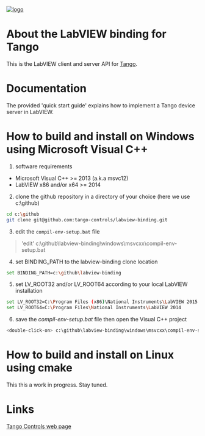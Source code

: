 [![logo](http://www.tango-controls.org/static/tango/img/logo_tangocontrols.png)](http://www.tango-controls.org)

# About the LabVIEW binding for Tango

This is the LabVIEW client and server API for [Tango](http://tango-controls.org). 

# Documentation

The provided 'quick start guide' explains how to implement a Tango device server in LabVIEW. 

# How to build and install on Windows using Microsoft Visual C++ 
1. software requirements 
  * Microsoft Visual C++ >= 2013 (a.k.a msvc12) 
  * LabVIEW x86 and/or x64 >= 2014 
2. clone the github repository in a directory of your choice (here we use c:\github)
```bash
cd c:\github 
git clone git@github.com:tango-controls/labview-binding.git
```
3. edit the `compil-env-setup.bat` file 
> 'edit' c:\github\labview-binding\windows\msvcxx\compil-env-setup.bat
4. set BINDING_PATH to the labview-binding clone location  
```bash
set BINDING_PATH=c:\github\labview-binding 
```
5. set LV_ROOT32 and/or LV_ROOT64 according to your local LabVIEW installation
```bash
set LV_ROOT32=C:\Program Files (x86)\National Instruments\LabVIEW 2015
set LV_ROOT64=C:\Program Files\National Instruments\LabVIEW 2014
```
6. save the _compil-env-setup.bat_ file then open the Visual C++ project
```bash
<double-click-on> c:\github\labview-binding\windows\msvcxx\compil-env-setup.bat
```

# How to build and install on Linux using cmake

This this a work in progress. Stay tuned.

# Links

[Tango Controls web page](http://tango-controls.org)
